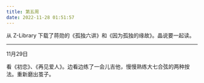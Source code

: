 ```yaml
---
title: 第五周
date: 2022-11-28 01:51:57
---
```

从 Z-Library 下载了蒋勋的《孤独六讲》和《因为孤独的缘故》。晶说要一起读。

---
11月29日

看《初恋》、《再见爱人》。边看边练了一会儿吉他，慢慢熟练大七合弦的两种按法。重新磨出茧子。